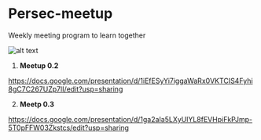 # Persec-meetup
Weekly meeting program to learn together

![alt text](https://static.wixstatic.com/media/d462aa_b2be2a3c1aeb462e929fabcb032f5820~mv2.png/v1/fill/w_230,h_111,al_c,q_85,usm_0.66_1.00_0.01/persec%252520logo%252520new%252520website_edit.webp)


 1. **Meetup 0.2** 

  https://docs.google.com/presentation/d/1iEfESyYi7iggaWaRx0VKTCIS4Fyhi8gC7C267UZp7lI/edit?usp=sharing
  
 2. **Meetp 0.3** 

https://docs.google.com/presentation/d/1ga2aIa5LXyUlYL8fEVHpiFkPJmp-5T0pFFW03Zkstcs/edit?usp=sharing



